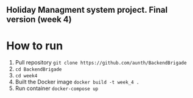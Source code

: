 ## Holiday Managment system project. Final version (week 4)

# How to run
1. Pull repository 
```git clone https://github.com/aunth/BackendBrigade```
2. ```cd BackendBrigade```
3. ```cd week4```
4. Built the Docker image
```docker build -t week_4 .```
5. Run container
```docker-compose up```